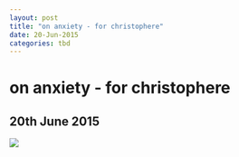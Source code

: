 ```yaml
---
layout: post
title: "on anxiety - for christophere"
date: 20-Jun-2015
categories: tbd
---
```


# on anxiety - for christophere

## 20th June 2015

<img class="photo-horiz" src="http://www.apisanet.com/nnh-content/uploads/an/anxiety-girl-funny-quotes.jpg" />
